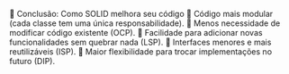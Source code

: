 🚀 Conclusão: Como SOLID melhora seu código
🔹 Código mais modular (cada classe tem uma única responsabilidade).
🔹 Menos necessidade de modificar código existente (OCP).
🔹 Facilidade para adicionar novas funcionalidades sem quebrar nada (LSP).
🔹 Interfaces menores e mais reutilizáveis (ISP).
🔹 Maior flexibilidade para trocar implementações no futuro (DIP).
